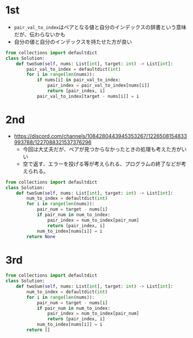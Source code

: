 # 1st
- `pair_val_to_index`はペアとなる値と自分のインデックスの辞書という意味だが、伝わらないかも
- 自分の値と自分のインデックスを持たせた方が良い
```py
from collections import defaultdict
class Solution:
    def twoSum(self, nums: List[int], target: int) -> List[int]:
        pair_val_to_index = defaultdict(int)
        for i in range(len(nums)):
            if nums[i] in pair_val_to_index:
                pair_index = pair_val_to_index[nums[i]]
                return [pair_index, i]
            pair_val_to_index[target - nums[i]] = i
```
# 2nd
- https://discord.com/channels/1084280443945353267/1226508154833993788/1227088321537376296
  - 今回は大丈夫だが、ペアが見つからなかったときの処理も考えた方がいい
  - 空で返す、エラーを投げる等が考えられる、プログラムの終了などが考えられる。
```py
from collections import defaultdict
class Solution:
    def twoSum(self, nums: List[int], target: int) -> List[int]:
        num_to_index = defaultdict(int)
        for i in range(len(nums)):
            pair_num = target - nums[i]
            if pair_num in num_to_index:
                pair_index = num_to_index[pair_num]
                return [pair_index, i]
            num_to_index[nums[i]] = i
        return None
```
# 3rd
```py
from collections import defaultdict
class Solution:
    def twoSum(self, nums: List[int], target: int) -> List[int]:
        num_to_index = defaultdict(int)
        for i in range(len(nums)):
            pair_num = target - nums[i]
            if pair_num in num_to_index:
                pair_index = num_to_index[pair_num]
                return [pair_index, i]
            num_to_index[nums[i]] = i
        return []
```
